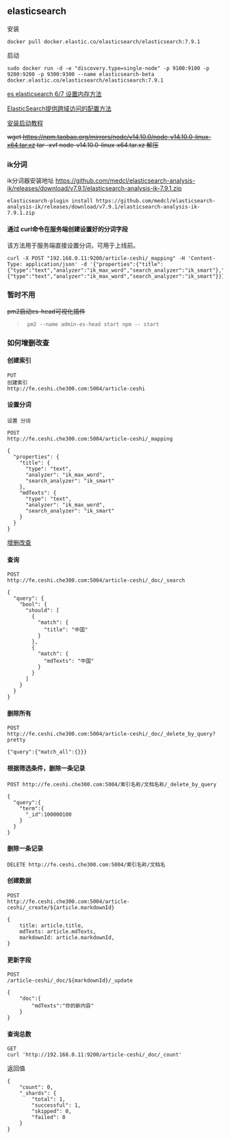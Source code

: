 ## elasticsearch
安装
```
docker pull docker.elastic.co/elasticsearch/elasticsearch:7.9.1
```
启动
```
sudo docker run -d -e "discovery.type=single-node" -p 9100:9100 -p 9200:9200 -p 9300:9300 --name elasticsearch-beta docker.elastic.co/elasticsearch/elasticsearch:7.9.1
```


[es elasticsearch 6/7 设置内存方法](https://www.cnblogs.com/noah-luo/p/11643361.html)

[ElasticSearch提供跨域访问的配置方法](https://blog.csdn.net/yiifaa/article/details/74531976)

[安装启动教程](https://www.cnblogs.com/taopanfeng/p/11684442.html)

~~wget https://npm.taobao.org/mirrors/node/v14.10.0/node-v14.10.0-linux-x64.tar.xz
tar -xvf node-v14.10.0-linux-x64.tar.xz   解压~~

### ik分词
ik分词器安装地址 https://github.com/medcl/elasticsearch-analysis-ik/releases/download/v7.9.1/elasticsearch-analysis-ik-7.9.1.zip
```
elasticsearch-plugin install https://github.com/medcl/elasticsearch-analysis-ik/releases/download/v7.9.1/elasticsearch-analysis-ik-7.9.1.zip
```

#### 通过 curl命令在服务端创建设置好的分词字段
该方法用于服务端直接设置分词，可用于上线前。
```
curl -X POST "192.168.0.11:9200/article-ceshi/_mapping" -H 'Content-Type: application/json' -d '{"properties":{"title":{"type":"text","analyzer":"ik_max_word","search_analyzer":"ik_smart"},"mdTexts":{"type":"text","analyzer":"ik_max_word","search_analyzer":"ik_smart"}}}'
```



### 暂时不用
~~pm2启动es-head可视化插件~~

>      pm2 --name admin-es-head start npm -- start

### 如何增删改查
#### 创建索引
```
PUT
创建索引
http://fe.ceshi.che300.com:5004/article-ceshi
```
#### 设置分词

```
设置 分词

POST
http://fe.ceshi.che300.com:5004/article-ceshi/_mapping
```
```
{
  "properties": {
    "title": {
      "type": "text",
      "analyzer": "ik_max_word",
      "search_analyzer": "ik_smart"
    },
    "mdTexts": {
      "type": "text",
      "analyzer": "ik_max_word",
      "search_analyzer": "ik_smart"
    }
  }
}
```

[增删改查](https://blog.csdn.net/weixin_38932035/article/details/105703539?utm_medium=distribute.pc_aggpage_search_result.none-task-blog-2~all~top_click~default-1-105703539.nonecase&utm_term=es%E6%A0%B9%E6%8D%AEid%E6%9B%B4%E6%96%B0%E6%95%B0%E6%8D%AE)


#### 查询 
```
POST
http://fe.ceshi.che300.com:5004/article-ceshi/_doc/_search

{
  "query": {
    "bool": {
      "should": [
        {
          "match": {
            "title": "中国"
          }
        },
        {
          "match": {
            "mdTexts": "中国"
          }
        }
      ]
    }
  }
}
```

#### 删除所有
```
POST
http://fe.ceshi.che300.com:5004/article-ceshi/_doc/_delete_by_query?pretty

{"query":{"match_all":{}}}
```

#### 根据筛选条件，删除一条记录
```
POST http://fe.ceshi.che300.com:5004/索引名称/文档名称/_delete_by_query

{
  "query":{
    "term":{
      "_id":100000100
    }
  }
}
```

#### 删除一条记录
```
DELETE http://fe.ceshi.che300.com:5004/索引名称/文档名
```

#### 创建数据
```
POST
http://fe.ceshi.che300.com:5004/article-ceshi/_create/${article.markdownId}

{
    title: article.title,
    mdTexts: article.mdTexts,
    markdownId: article.markdownId,
}
```

#### 更新字段
```
POST
/article-ceshi/_doc/${markdownId}/_update

{
    "doc":{
        "mdTexts":"你的新内容"
    }
}
```

#### 查询总数
```
GET
curl 'http://192.168.0.11:9200/article-ceshi/_doc/_count'
```

返回值
```
{
    "count": 0,
    "_shards": {
        "total": 1,
        "successful": 1,
        "skipped": 0,
        "failed": 0
    }
}
```
